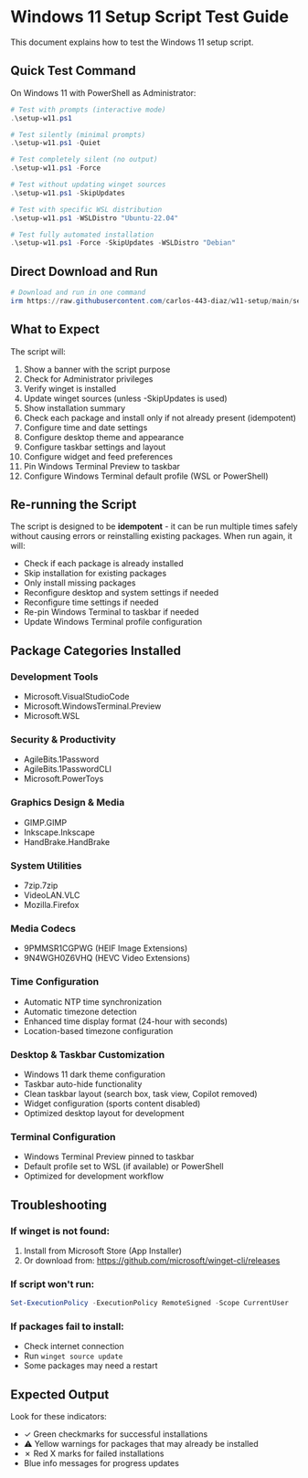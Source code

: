# Windows 11 Setup Script Test Guide

This document explains how to test the Windows 11 setup script.

## Quick Test Command

On Windows 11 with PowerShell as Administrator:
```powershell
# Test with prompts (interactive mode)
.\setup-w11.ps1

# Test silently (minimal prompts)
.\setup-w11.ps1 -Quiet

# Test completely silent (no output)
.\setup-w11.ps1 -Force

# Test without updating winget sources
.\setup-w11.ps1 -SkipUpdates

# Test with specific WSL distribution
.\setup-w11.ps1 -WSLDistro "Ubuntu-22.04"

# Test fully automated installation
.\setup-w11.ps1 -Force -SkipUpdates -WSLDistro "Debian"
```

## Direct Download and Run
```powershell
# Download and run in one command
irm https://raw.githubusercontent.com/carlos-443-diaz/w11-setup/main/setup-w11.ps1 | iex
```

## What to Expect

The script will:
1. Show a banner with the script purpose
2. Check for Administrator privileges
3. Verify winget is installed
4. Update winget sources (unless -SkipUpdates is used)
5. Show installation summary
6. Check each package and install only if not already present (idempotent)
7. Configure time and date settings
8. Configure desktop theme and appearance
9. Configure taskbar settings and layout
10. Configure widget and feed preferences
11. Pin Windows Terminal Preview to taskbar
12. Configure Windows Terminal default profile (WSL or PowerShell)

## Re-running the Script

The script is designed to be **idempotent** - it can be run multiple times safely without causing errors or reinstalling existing packages. When run again, it will:
- Check if each package is already installed
- Skip installation for existing packages
- Only install missing packages
- Reconfigure desktop and system settings if needed
- Reconfigure time settings if needed
- Re-pin Windows Terminal to taskbar if needed
- Update Windows Terminal profile configuration

## Package Categories Installed

### Development Tools
- Microsoft.VisualStudioCode
- Microsoft.WindowsTerminal.Preview  
- Microsoft.WSL

### Security & Productivity
- AgileBits.1Password
- AgileBits.1PasswordCLI
- Microsoft.PowerToys

### Graphics Design & Media
- GIMP.GIMP
- Inkscape.Inkscape
- HandBrake.HandBrake

### System Utilities
- 7zip.7zip
- VideoLAN.VLC
- Mozilla.Firefox

### Media Codecs
- 9PMMSR1CGPWG (HEIF Image Extensions)
- 9N4WGH0Z6VHQ (HEVC Video Extensions)

### Time Configuration
- Automatic NTP time synchronization
- Automatic timezone detection
- Enhanced time display format (24-hour with seconds)
- Location-based timezone configuration

### Desktop & Taskbar Customization
- Windows 11 dark theme configuration
- Taskbar auto-hide functionality
- Clean taskbar layout (search box, task view, Copilot removed)
- Widget configuration (sports content disabled)
- Optimized desktop layout for development

### Terminal Configuration
- Windows Terminal Preview pinned to taskbar
- Default profile set to WSL (if available) or PowerShell
- Optimized for development workflow

## Troubleshooting

### If winget is not found:
1. Install from Microsoft Store (App Installer)
2. Or download from: https://github.com/microsoft/winget-cli/releases

### If script won't run:
```powershell
Set-ExecutionPolicy -ExecutionPolicy RemoteSigned -Scope CurrentUser
```

### If packages fail to install:
- Check internet connection
- Run `winget source update`
- Some packages may need a restart

## Expected Output

Look for these indicators:
- ✓ Green checkmarks for successful installations
- ⚠ Yellow warnings for packages that may already be installed
- ✗ Red X marks for failed installations
- Blue info messages for progress updates